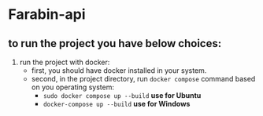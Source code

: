 # Farabin-api

## to run the project you have below choices:

1. run the project with docker:
   - first, you should have docker installed in your system.
   - second, in the project directory, run `docker compose` command based on you operating system:
     - ```sudo docker compose up --build``` **use for Ubuntu**
     - ```docker-compose up --build``` **use for Windows**
